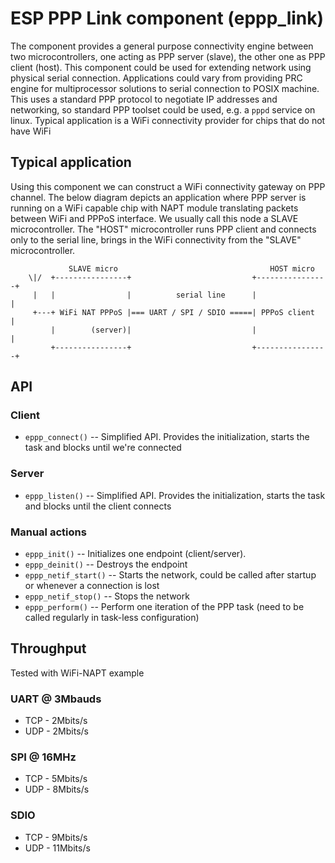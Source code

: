 # ESP PPP Link component (eppp_link)

The component provides a general purpose connectivity engine between two microcontrollers, one acting as PPP server (slave), the other one as PPP client (host).
This component could be used for extending network using physical serial connection. Applications could vary from providing PRC engine for multiprocessor solutions to serial connection to POSIX machine. This uses a standard PPP protocol to negotiate IP addresses and networking, so standard PPP toolset could be used, e.g. a `pppd` service on linux. Typical application is a WiFi connectivity provider for chips that do not have WiFi

## Typical application

Using this component we can construct a WiFi connectivity gateway on PPP channel. The below diagram depicts an application where
PPP server is running on a WiFi capable chip with NAPT module translating packets between WiFi and PPPoS interface.
We usually call this node a SLAVE microcontroller. The "HOST" microcontroller runs PPP client and connects only to the serial line,
brings in the WiFi connectivity from the "SLAVE" microcontroller.

```
             SLAVE micro                                  HOST micro
    \|/  +----------------+                           +----------------+
     |   |                |          serial line      |                |
     +---+ WiFi NAT PPPoS |=== UART / SPI / SDIO =====| PPPoS client   |
         |        (server)|                           |                |
         +----------------+                           +----------------+
```

## API

### Client

* `eppp_connect()` -- Simplified API. Provides the initialization, starts the task and blocks until we're connected

### Server

* `eppp_listen()` -- Simplified API. Provides the initialization, starts the task and blocks until the client connects

### Manual actions

* `eppp_init()` -- Initializes one endpoint (client/server).
* `eppp_deinit()` -- Destroys the endpoint
* `eppp_netif_start()` -- Starts the network, could be called after startup or whenever a connection is lost
* `eppp_netif_stop()` --  Stops the network
* `eppp_perform()` -- Perform one iteration of the PPP task (need to be called regularly in task-less configuration)

## Throughput

Tested with WiFi-NAPT example

### UART @ 3Mbauds

* TCP - 2Mbits/s
* UDP - 2Mbits/s

### SPI @ 16MHz

* TCP - 5Mbits/s
* UDP - 8Mbits/s

### SDIO

* TCP - 9Mbits/s
* UDP - 11Mbits/s
